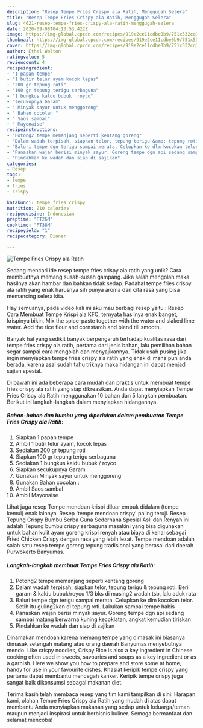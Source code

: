 ```yaml
---
description: "Resep Tempe Fries Crispy ala Ratih, Menggugah Selera"
title: "Resep Tempe Fries Crispy ala Ratih, Menggugah Selera"
slug: 4621-resep-tempe-fries-crispy-ala-ratih-menggugah-selera
date: 2020-09-08T04:13:53.422Z
image: https://img-global.cpcdn.com/recipes/919e2ce11cdbe0b9/751x532cq70/tempe-fries-crispy-ala-ratih-foto-resep-utama.jpg
thumbnail: https://img-global.cpcdn.com/recipes/919e2ce11cdbe0b9/751x532cq70/tempe-fries-crispy-ala-ratih-foto-resep-utama.jpg
cover: https://img-global.cpcdn.com/recipes/919e2ce11cdbe0b9/751x532cq70/tempe-fries-crispy-ala-ratih-foto-resep-utama.jpg
author: Ethel Walton
ratingvalue: 5
reviewcount: 4
recipeingredient:
- "1 papan tempe"
- "1 butir telur ayam kocok lepas"
- "200 gr tepung roti"
- "100 gr tepung terigu serbaguna"
- "1 bungkus kaldu bubuk  royco"
- "secukupnya Garam"
- " Minyak sayur untuk menggoreng"
- " Bahan cocolan "
- " Saos sambal"
- " Mayonaise"
recipeinstructions:
- "Potong2 tempe memanjang seperti kentang goreng"
- "Dalam wadah terpisah, siapkan telor, tepung terigu &amp; tepung roti. Beri garam &amp; kaldu bubuk/royco 1/3 bks di masing2 wadah tsb, lalu aduk rata"
- "Baluri tempe dgn terigu sampai merata. Celupkan ke dlm kocokan telor. Setlh itu guling2kan di tepung roti. Lakukan sampai tempe habis"
- "Panaskan wajan berisi minyak sayur. Goreng tempe dgn api sedang sampai matang berwarna kuning kecoklatan, angkat kemudian tiriskan"
- "Pindahkan ke wadah dan siap di sajikan"
categories:
- Resep
tags:
- tempe
- fries
- crispy

katakunci: tempe fries crispy 
nutrition: 210 calories
recipecuisine: Indonesian
preptime: "PT26M"
cooktime: "PT38M"
recipeyield: "1"
recipecategory: Dinner

---
```



![Tempe Fries Crispy ala Ratih](https://img-global.cpcdn.com/recipes/919e2ce11cdbe0b9/751x532cq70/tempe-fries-crispy-ala-ratih-foto-resep-utama.jpg)

Sedang mencari ide resep tempe fries crispy ala ratih yang unik? Cara membuatnya memang susah-susah gampang. Jika salah mengolah maka hasilnya akan hambar dan bahkan tidak sedap. Padahal tempe fries crispy ala ratih yang enak harusnya sih punya aroma dan cita rasa yang bisa memancing selera kita.

Hay semuanya, pada video kali ini aku mau berbagi resep yaitu : Resep Cara Membuat Tempe Krispi ala KFC, ternyata hasilnya enak banget, krispinya bikin. Mix the spice-paste together with the water and slaked lime water. Add the rice flour and cornstarch and blend till smooth.

Banyak hal yang sedikit banyak berpengaruh terhadap kualitas rasa dari tempe fries crispy ala ratih, pertama dari jenis bahan, lalu pemilihan bahan segar sampai cara mengolah dan menyajikannya. Tidak usah pusing jika ingin menyiapkan tempe fries crispy ala ratih yang enak di mana pun anda berada, karena asal sudah tahu triknya maka hidangan ini dapat menjadi sajian spesial.


Di bawah ini ada beberapa cara mudah dan praktis untuk membuat tempe fries crispy ala ratih yang siap dikreasikan. Anda dapat menyiapkan Tempe Fries Crispy ala Ratih menggunakan 10 bahan dan 5 langkah pembuatan. Berikut ini langkah-langkah dalam menyiapkan hidangannya.

<!--inarticleads1-->

##### Bahan-bahan dan bumbu yang diperlukan dalam pembuatan Tempe Fries Crispy ala Ratih:

1. Siapkan 1 papan tempe
1. Ambil 1 butir telur ayam, kocok lepas
1. Sediakan 200 gr tepung roti
1. Siapkan 100 gr tepung terigu serbaguna
1. Sediakan 1 bungkus kaldu bubuk / royco
1. Siapkan secukupnya Garam
1. Gunakan  Minyak sayur untuk menggoreng
1. Gunakan  Bahan cocolan :
1. Ambil  Saos sambal
1. Ambil  Mayonaise


Lihat juga resep Tempe mendoan krispi diluar empuk didalam (tempe kemul) enak lainnya. Resep &#39;tempe mendoan crispy&#39; paling teruji. Resep Tepung Crispy Bumbu Serba Guna Sederhana Spesial Asli dan Renyah ini adalah Tepung bumbu crispy serbaguna masakini yang bisa digunakan untuk bahan kulit ayam goreng krispi renyah atau biaya di kenal sebagai Fried Chicken Crispy dengan rasa yang lebih lezat. Tempe mendoan adalah salah satu resep tempe goreng tepung tradisional yang berasal dari daerah Purwokerto Banyumas. 

<!--inarticleads2-->

##### Langkah-langkah membuat Tempe Fries Crispy ala Ratih:

1. Potong2 tempe memanjang seperti kentang goreng
1. Dalam wadah terpisah, siapkan telor, tepung terigu &amp; tepung roti. Beri garam &amp; kaldu bubuk/royco 1/3 bks di masing2 wadah tsb, lalu aduk rata
1. Baluri tempe dgn terigu sampai merata. Celupkan ke dlm kocokan telor. Setlh itu guling2kan di tepung roti. Lakukan sampai tempe habis
1. Panaskan wajan berisi minyak sayur. Goreng tempe dgn api sedang sampai matang berwarna kuning kecoklatan, angkat kemudian tiriskan
1. Pindahkan ke wadah dan siap di sajikan


Dinamakan mendoan karena memang tempe yang dimasak ini biasanya dimasak setengah matang atau orang daerah Banyumas menyebutnya mendo. Like crispy noodles, Crispy Rice is also a key ingredient in Chinese cooking often used in sweets, savouries and soups as a key ingredient or as a garnish. Here we show you how to prepare and store some at home, handy for use in your favourite dishes. Khasiat keripik tempe crispy yang pertama dapat membantu mencegah kanker. Keripik tempe crispy juga sangat baik dikonsumsi sebagai makanan diet. 

Terima kasih telah membaca resep yang tim kami tampilkan di sini. Harapan kami, olahan Tempe Fries Crispy ala Ratih yang mudah di atas dapat membantu Anda menyiapkan makanan yang sedap untuk keluarga/teman maupun menjadi inspirasi untuk berbisnis kuliner. Semoga bermanfaat dan selamat mencoba!
